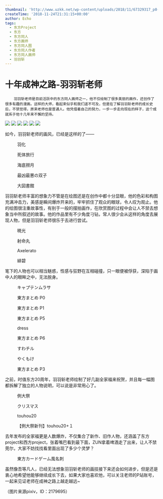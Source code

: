 ```yaml
---
thumbnail: 'http://www.uzkk.net/wp-content/uploads/2018/11/67329317_p0-825x510.png'
createTime: '2018-11-24T21:31:15+00:00'
author: Echo
tags:
  - 东方Project
  - 东方
  - 东方同人
  - 东方画师
  - 东方同人图
  - 东方同人作者
  - 东方同人画师
  - 羽羽斩
---
```


# 十年成神之路-羽羽斩老师

		羽羽斩老师是目前活跃中的东方同人画师之一，他不仅绘制了很多美丽的画作，还创作了很多有趣的漫画。这样的大师，看起来似乎和我们遥不可及，但是在了解羽羽斩老师的成长史后，不禁觉得，原来老师也是普通人。他凭借着自己的努力，一步一步走向现在的样子，这个成就系于他十几年来不懈的坚持。

![](http://www.uzkk.net/wp-content/uploads/2018/11/1f46911c8701a18b12e3e5d8962f07082938feb4-1024x633.jpg) ![](http://www.uzkk.net/wp-content/uploads/2018/11/2daab9504fc2d562822a277aef1190ef77c66c9d-1024x633.jpg) ![](http://www.uzkk.net/wp-content/uploads/2018/11/ef592846f21fbe09ad56348363600c338644adb4-1024x633.jpg) ![](http://www.uzkk.net/wp-content/uploads/2018/11/41ab94003af33a8736a5f48dce5c10385143b5f4-1024x633.jpg) ![](http://www.uzkk.net/wp-content/uploads/2018/11/0781927eca806538e59e53849fdda144ac348240-1024x633.jpg) ![](http://www.uzkk.net/wp-content/uploads/2018/11/28a37e6034a85edf93ae09b441540923dc54759d-790x1024.jpg)

如今，羽羽斩老师的画风，已经是这样的了——

<figure>
  <img src="http://www.uzkk.net/wp-content/uploads/2018/11/67329317_p0-724x1024.png" alt=""/>
  <figcaption>羽化</figcaption>
</figure>

<figure>
  <img src="http://www.uzkk.net/wp-content/uploads/2018/11/67281051_p0-724x1024.png" alt=""/>
  <figcaption>死体旅行</figcaption>
</figure>

<figure>
  <img src="http://www.uzkk.net/wp-content/uploads/2018/11/67069522_p0-1-724x1024.png" alt=""/>
  <figcaption>海底撈月</figcaption>
</figure>

<figure>
  <img src="http://www.uzkk.net/wp-content/uploads/2018/11/66698193_p0-806x1024.png" alt=""/>
  <figcaption>最凶最悪の双子</figcaption>
</figure>

<figure>
  <img src="http://www.uzkk.net/wp-content/uploads/2018/11/67863722_p0-1-1024x724.png" alt=""/>
  <figcaption>大図書館</figcaption>
</figure>

羽羽斩老师丰富的想象力不管是在绘图还是在创作中都十分显眼，他的色彩和构图充满冲击力，美感是瞬间爆炸开来的，牢牢抓住了观众的眼球，令人叹为观止。他的绘图很注重故事性，有别于一般的摆拍画作，在欣赏图的过程中会让人不禁去想象当中所叙述的故事。他的作品里有不少角度刁钻，常人很少会从这样的角度去展现人物，但是羽羽斩老师很乐于去进行尝试。

<figure>
  <img src="http://www.uzkk.net/wp-content/uploads/2018/11/67541841_p0-724x1024.png" alt=""/>
  <figcaption>暁光</figcaption>
</figure>

<figure>
  <img src="http://www.uzkk.net/wp-content/uploads/2018/11/56644691_p0-1024x619.png" alt=""/>
  <figcaption>射命丸</figcaption>
</figure>

<figure>
  <img src="http://www.uzkk.net/wp-content/uploads/2018/11/60402239_p0-1024x512.png" alt=""/>
  <figcaption>Axelerato</figcaption>
</figure>

<figure>
  <img src="http://www.uzkk.net/wp-content/uploads/2018/11/59440662_p0-1024x718.png" alt=""/>
  <figcaption>緋碧</figcaption>
</figure>

笔下的人物也可以相当魅惑，性感与狂野在互相碰撞，只一眼便被俘获，深陷于画中人的眼眸之中，无法脱身。

<figure>
  <img src="http://www.uzkk.net/wp-content/uploads/2018/11/61331580_p0-626x1024.png" alt=""/>
  <figcaption>キャプテンムラサ</figcaption>
</figure>

<figure>
  <img src="http://www.uzkk.net/wp-content/uploads/2018/11/64654080_p0-724x1024.png" alt=""/>
  <figcaption>東方まとめ P0</figcaption>
</figure>

<figure>
  <img src="http://www.uzkk.net/wp-content/uploads/2018/11/64654080_p1-625x1024.png" alt=""/>
  <figcaption>東方まとめ P1</figcaption>
</figure>

<figure>
  <img src="http://www.uzkk.net/wp-content/uploads/2018/11/64654080_p5-1-749x1024.png" alt=""/>
  <figcaption>東方まとめ P5</figcaption>
</figure>

<figure>
  <img src="http://www.uzkk.net/wp-content/uploads/2018/11/61404389_p0-724x1024.png" alt=""/>
  <figcaption>dress</figcaption>
</figure>

<figure>
  <img src="http://www.uzkk.net/wp-content/uploads/2018/11/64654080_p6-781x1024.png" alt=""/>
  <figcaption>東方まとめ P6</figcaption>
</figure>

<figure>
  <img src="http://www.uzkk.net/wp-content/uploads/2018/11/64471747_p0-1-768x1024.png" alt=""/>
  <figcaption>すわチル</figcaption>
</figure>

<figure>
  <img src="http://www.uzkk.net/wp-content/uploads/2018/11/63322197_p0-1024x724.png" alt=""/>
  <figcaption>やくもけ</figcaption>
</figure>

<figure>
  <img src="http://www.uzkk.net/wp-content/uploads/2018/11/64654080_p3-1024x956.png" alt=""/>
  <figcaption>東方まとめ P3</figcaption>
</figure>

之前，时值东方20周年，羽羽斩老师绘制了好几副全家福来祝贺，并且每一幅图都拆解了独立的人物说明，可以说是非常用心了。

<figure>
  <img src="http://www.uzkk.net/wp-content/uploads/2018/11/56866592_p0-2-736x1024.png" alt=""/>
  <figcaption>例大祭</figcaption>
</figure>

<figure>
  <img src="http://www.uzkk.net/wp-content/uploads/2018/11/54207024_p0-1-1024x724.png" alt=""/>
  <figcaption>クリスマス</figcaption>
</figure>

<figure>
  <img src="http://www.uzkk.net/wp-content/uploads/2018/11/54285262_p0-1024x1024.jpg" alt=""/>
  <figcaption>touhou20</figcaption>
</figure>

<figure>
  <img src="http://www.uzkk.net/wp-content/uploads/2018/11/56664389_p0-1024x737.png" alt=""/>
  <figcaption>【例大祭新刊】touhou20+１</figcaption>
</figure>

去年发布的全家福更是人数爆炸，不仅集合了新作、旧作人物，还涵盖了东方project和西方project，张着嘴巴看到最下面，ZUN拿着啤酒走了出来，让人不禁莞尔，大家不妨找找看里面出现了多少个灵梦？

<figure>
  <img src="http://www.uzkk.net/wp-content/uploads/2018/11/61621517_p0-455x1024.jpg" alt=""/>
  <figcaption>東方カードゲーム風名刺</figcaption>
</figure>

虽然像吾等凡人，已经无法想象羽羽斩老师的画技接下来还会如何进步，但是还是衷心地希望他能够继续成长下去，如果大家也喜欢他，可以关注老师的P站账号，一起来见证老师在成神之路上越走越远~

（图片来源pixiv，ID：2179695）
